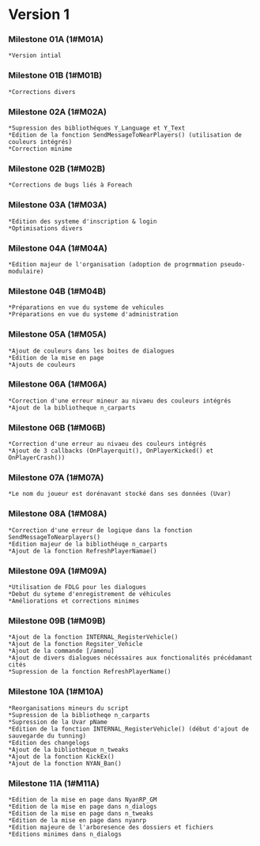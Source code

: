 Version 1
=========

### Milestone 01A (1#M01A)
	*Version intial

### Milestone 01B (1#M01B)
	*Corrections divers

### Milestone 02A (1#M02A)
	*Supression des bibliothéques Y_Language et Y_Text
	*Edition de la fonction SendMessageToNearPlayers() (utilisation de couleurs intégrés)
	*Correction minime

### Milestone 02B (1#M02B)
	*Corrections de bugs liés à Foreach

### Milestone 03A (1#M03A)
	*Edition des systeme d'inscription & login
	*Optimisations divers

### Milestone 04A (1#M04A)
	*Edition majeur de l'organisation (adoption de progrmmation pseudo-modulaire)

### Milestone 04B (1#M04B)
	*Préparations en vue du systeme de vehicules
	*Préparations en vue du systeme d'administration

### Milestone 05A (1#M05A)
	*Ajout de couleurs dans les boites de dialogues
	*Edition de la mise en page
	*Ajouts de couleurs

### Milestone 06A (1#M06A)
	*Correction d'une erreur mineur au nivaeu des couleurs intégrés
	*Ajout de la bibliotheque n_carparts

### Milestone 06B (1#M06B)
	*Correction d'une erreur au nivaeu des couleurs intégrés
	*Ajout de 3 callbacks (OnPlayerquit(), OnPlayerKicked() et OnPlayerCrash())

### Milestone 07A (1#M07A)
	*Le nom du joueur est dorénavant stocké dans ses données (Uvar)

### Milestone 08A (1#M08A)
	*Correction d'une erreur de logique dans la fonction SendMessageToNearplayers()
	*Edition majeur de la bibliothéuqe n_carparts
	*Ajout de la fonction RefreshPlayerNamae()

### Milestone 09A (1#M09A)
	*Utilisation de FDLG pour les dialogues
	*Debut du syteme d'enregistrement de véhicules
	*Améliorations et corrections minimes

### Milestone 09B (1#M09B)
	*Ajout de la fonction INTERNAL_RegisterVehicle()
	*Ajout de la fonction Regsiter_Vehicle
	*Ajout de la commande [/amenu]
	*Ajout de divers dialogues nécéssaires aux fonctionalités précédamant cités
	*Supression de la fonction RefreshPlayerName()
	
### Milestone 10A (1#M10A)
	*Reorganisations mineurs du script
	*Supression de la bibliotheqe n_carparts
	*Supression de la Uvar pName
	*Edition de la fonction INTERNAL_RegisterVehicle() (début d'ajout de sauvegarde du tunning)
	*Edition des changelogs
	*Ajout de la bibliotheque n_tweaks
	*Ajout de la fonction KickEx()
	*Ajout de la fonction NYAN_Ban()
	
### Milestone 11A (1#M11A)
	*Edition de la mise en page dans NyanRP_GM
	*Edition de la mise en page dans n_dialogs
	*Edition de la mise en page dans n_tweaks
	*Edition de la mise en page dans nyanrp
	*Edition majeure de l'arboresence des dossiers et fichiers
	*Editions minimes dans n_dialogs